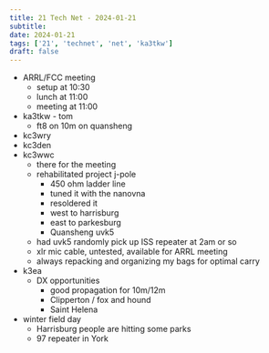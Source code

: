 ```yaml
---
title: 21 Tech Net - 2024-01-21
subtitle: 
date: 2024-01-21
tags: ['21', 'technet', 'net', 'ka3tkw']
draft: false
---
```


- ARRL/FCC meeting
  - setup at 10:30
  - lunch at 11:00
  - meeting at 11:00
- ka3tkw - tom
  - ft8 on 10m on quansheng
- kc3wry
- kc3den
- kc3wwc
  - there for the meeting
  - rehabilitated project j-pole
    - 450 ohm ladder line
    - tuned it with the nanovna
    - resoldered it
    - west to harrisburg
    - east to parkesburg
    - Quansheng uvk5
  - had uvk5 randomly pick up ISS repeater at 2am or so
  - xlr mic cable, untested, available for ARRL meeting
  - always repacking and organizing my bags for optimal carry
- k3ea
  - DX opportunities
    - good propagation for 10m/12m
    - Clipperton / fox and hound
    - Saint Helena
- winter field day
  - Harrisburg people are hitting some parks
  - 97 repeater in York

<!--more-->
